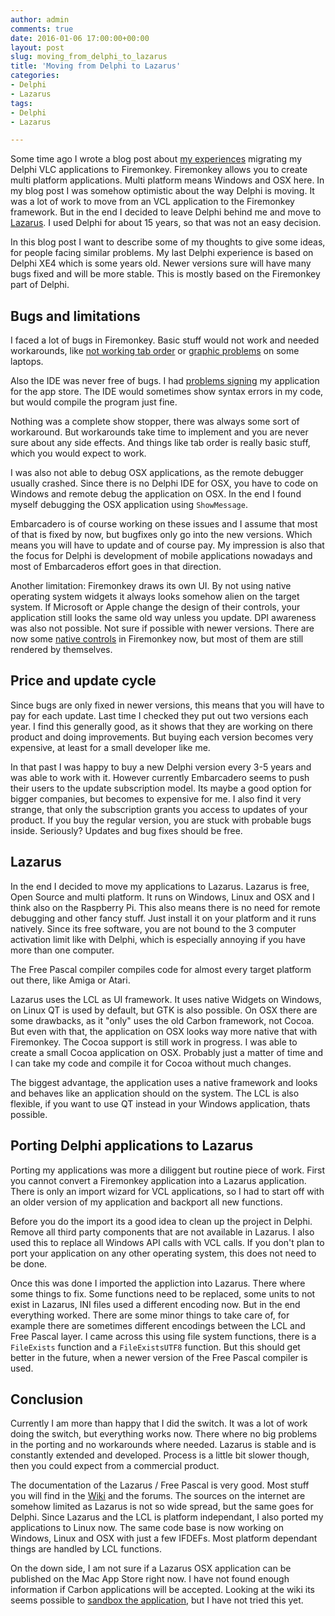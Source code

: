 ```yaml
---
author: admin
comments: true
date: 2016-01-06 17:00:00+00:00
layout: post
slug: moving_from_delphi_to_lazarus
title: 'Moving from Delphi to Lazarus'
categories:
- Delphi
- Lazarus
tags:
- Delphi
- Lazarus

---
```


Some time ago I wrote a blog post about [my experiences](http://andydunkel.net/delphi/firemonkey/2014/03/05/delphi_and_firemonkey_experience.html) migrating my Delphi VLC applications to Firemonkey. Firemonkey allows you to create multi platform applications. Multi platform means Windows and OSX here. In my blog post I was somehow optimistic about the way Delphi is moving. It was a lot of work to move from an VCL application to the Firemonkey framework. But in the end I decided to leave Delphi behind me and move to [Lazarus](http://www.lazarus-ide.org/). I used Delphi for about 15 years, so that was not an easy decision.

In this blog post I want to describe some of my thoughts to give some ideas, for people facing similar problems. My last Delphi experience is based on Delphi XE4 which is some years old. Newer versions sure will have many bugs fixed and will be more stable. This is mostly based on the Firemonkey part of Delphi. 

## Bugs and limitations

I faced a lot of bugs in Firemonkey. Basic stuff would not work and needed workarounds, like [not working tab order](http://andydunkel.net/delphi/coding/2013/11/23/firemonkey_xe_4_taborder_workaround.html) or [graphic problems](http://andydunkel.net/delphi/2015/02/04/firemonkey_switchable_graphics_problem.html) on some laptops.

Also the IDE was never free of bugs. I had [problems signing](http://andydunkel.net/delphi/firemonkey/2014/01/28/code_signing_problems_with_delphi_xe4_and_mavericks.html) my application for the app store. The IDE would sometimes show syntax errors in my code, but would compile the program just fine.

Nothing was a complete show stopper, there was always some sort of workaround. But workarounds take time to implement and you are never sure about any side effects. And things like tab order is really basic stuff, which you would expect to work.

I was also not able to debug OSX applications, as the remote debugger usually crashed. Since there is no Delphi IDE for OSX, you have to code on Windows and remote debug the application on OSX. In the end I found myself debugging the OSX application using <code>ShowMessage</code>. 

Embarcadero is of course working on these issues and I assume that most of that is fixed by now, but bugfixes only go into the new versions. Which means you will have to update and of course pay. My impression is also that the focus for Delphi is development of mobile applications nowadays and most of Embarcaderos effort goes in that direction.

Another limitation: Firemonkey draws its own UI. By not using native operating system widgets it always looks somehow alien on the target system. If Microsoft or Apple change the design of their controls, your application still looks the same old way unless you update. DPI awareness was also not possible. Not sure if possible with newer versions. There are now some [native controls](http://docwiki.embarcadero.com/RADStudio/Seattle/en/FireMonkey_Native_Windows_Controls) in Firemonkey now, but most of them are still rendered by themselves.


## Price and update cycle

Since bugs are only fixed in newer versions, this means that you will have to pay for each update. Last time I checked they put out two versions each year. I find this generally good, as it shows that they are working on there product and doing improvements. But buying each version becomes very expensive, at least for a small developer like me.

In that past I was happy to buy a new Delphi version every 3-5 years and was able to work with it. However currently Embarcadero seems to push their users to the update subscription model. Its maybe a good option for bigger companies, but becomes to expensive for me. I also find it very strange, that only the subscription grants you access to updates of your product. If you buy the regular version, you are stuck with probable bugs inside. Seriously? Updates and bug fixes should be free.


## Lazarus

In the end I decided to move my applications to Lazarus. Lazarus is free, Open Source and multi platform. It runs on Windows, Linux and OSX and I think also on the Raspberry Pi. This also means there is no need for remote debugging and other fancy stuff. Just install it on your platform and it runs natively. Since its free software, you are not bound to the 3 computer activation limit like with Delphi, which is especially annoying if you have more than one computer.

The Free Pascal compiler compiles code for almost every target platform out there, like Amiga or Atari.

Lazarus uses the LCL as UI framework. It uses native Widgets on Windows, on Linux QT is used by default, but GTK is also possible. On OSX there are some drawbacks, as it "only" uses the old Carbon framework, not Cocoa. But even with that, the application on OSX looks way more native that with Firemonkey. The Cocoa support is still work in progress. I was able to create a small Cocoa application on OSX. Probably just a matter of time and I can take my code and compile it for Cocoa without much changes.

The biggest advantage, the application uses a native framework and looks and behaves like an application should on the system. The LCL is also flexible, if you want to use QT instead in your Windows application, thats possible.


## Porting Delphi applications to Lazarus

Porting my applications was more a diliggent but routine piece of work. First you cannot convert a Firemonkey application into a Lazarus application. There is only an import wizard for VCL applications, so I had to start off with an older version of my application and backport all new functions. 

Before you do the import its a good idea to clean up the project in Delphi. Remove all third party components that are not available in Lazarus. I also used this to replace all Windows API calls with VCL calls. If you don't plan to port your application on any other operating system, this does not need to be done.

Once this was done I imported the appliction into Lazarus. There where some things to fix. Some functions need to be replaced, some units to not exist in Lazarus, INI files used a different encoding now. But in the end everything worked. There are some minor things to take care of, for example there are sometimes different encodings between the LCL and Free Pascal layer. I came across this using file system functions, there is a <code>FileExists</code> function and a <code>FileExistsUTF8</code> function. But this should get better in the future, when a newer version of the Free Pascal compiler is used.


## Conclusion

Currently I am more than happy that I did the switch. It was a lot of work doing the switch, but everything works now. There where no big problems in the porting and no workarounds where needed. Lazarus is stable and is constantly extended and developed. Process is a little bit slower though, then you could expect from a commercial product.

The documentation of the Lazarus / Free Pascal is very good. Most stuff you will find in the [Wiki](http://wiki.freepascal.org/) and the forums. The sources on the internet are somehow limited as Lazarus is not so wide spread, but the same goes for Delphi. Since Lazarus and the LCL is platform independant, I also ported my applications to Linux now. The same code base is now working on Windows, Linux and OSX with just a few IFDEFs. Most platform dependant things are handled by LCL functions.

On the down side, I am not sure if a Lazarus OSX application can be published on the Mac App Store right now. I have not found enough information if Carbon applications will be accepted. Looking at the wiki its seems possible to [sandbox the application](wiki.lazarus.freepascal.org/Code_Signing_for_Mac_OS_X), but I have not tried this yet.
